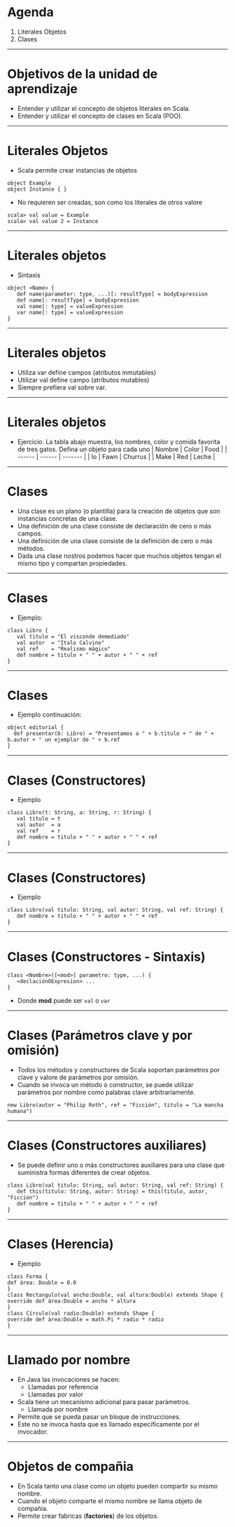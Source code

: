 # Agenda

1. Literales Objetos
2. Clases

---

# Objetivos de la unidad de aprendizaje

* Entender y utilizar el concepto de objetos literales en Scala.
* Entender y utilizar el concepto de clases en Scala (POO).

---

# Literales Objetos

* Scala permite crear instancias de objetos
```{.scala}
object Example
object Instance { }
```
* No requieren ser creadas, son como los literales de otros valore
```{.scala}
scala> val value = Example
scala> val value 2 = Instance
```

---

# Literales objetos

* Sintaxis
```{.scala}
object <Name> {
   def name(parameter: type, ...)[: resultType] = bodyExpression
   def name[: resultType] = bodyExpression
   val name[: type] = valueExpression
   var name[: type] = valueExpression
}
```

---

# Literales objetos

* Utiliza var define campos (atributos inmutables)
* Utilizar val define campo (atributos mutables)
* Siempre prefiera val sobre var.

---

# Literales objetos

* Ejercicio. La tabla abajo muestra, los nombres, color y comida favorita de tres gatos.
  Defina un objeto para cada uno
  | Nombre | Color  |   Food  |
  | ------ | ------ | ------- |
  |   Io   |  Fawn  | Churrus |
  |  Make  |   Red  | Leche   |

---

# Clases 

* Una clase es un plano (o plantilla) para la creación de objetos que son instancias concretas de una clase.
* Una definición de una clase consiste de declaración de cero o más campos.
* Una definición de una clase consiste de la definición de cero o más métodos.
* Dada una clase nostros podemos hacer que muchos objetos tengan el mismo tipo y compartan propiedades.

---

# Clases

* Ejemplo:
```{.scala}
class Libro {
   val titulo = "El visconde demediado"
   val autor  = "Italo Calvino"
   val ref    = "Realismo mágico"
   def nombre = titulo + " " + autor + " " + ref
}
```

---

# Clases

* Ejemplo continuación:
```{.scala}
object editorial {
  def presentar(b: Libro) = "Presentamos a " + b.titulo + " de " + b.autor + " un ejemplar de " + b.ref
}
```

---

# Clases (Constructores)

* Ejemplo
```{.scala}
class Libro(t: String, a: String, r: String) {
   val titulo = t
   val autor  = a
   val ref    = r
   def nombre = titulo + " " + autor + " " + ref
}
```

---

# Clases (Constructores)

* Ejemplo
```{.scala}
class Libro(val titulo: String, val autor: String, val ref: String) {
   def nombre = titulo + " " + autor + " " + ref
}
```

---

# Clases (Constructores - Sintaxis)

```{.scala}
class <Nombre>([<mod>] parametro: type, ...) {
   <declaciónOExpresion> ...
}
```
* Donde **mod** puede ser ```val``` o ```var``` 


---

# Clases (Parámetros clave y por omisión)

* Todos los métodos y constructores de Scala soportan parámetros por clave y valore de parámetros por omisión.
* Cuando se invoca un método o constructor, se puede utilizar parámetros por nombre como palabras clave arbitrariamente.
```{.scala}
new Libro(autor = "Philip Roth", ref = "Ficción", titulo = "La mancha humana")
```

--- 


# Clases (Constructores auxiliares)

* Se puede definir uno o más constructores auxiliares para una clase que suministra formas diferentes de crear objetos.
```{.scala}
class Libro(val titulo: String, val autor: String, val ref: String) {
   def this(titulo: String, autor: String) = this(titulo, autor, "Ficcion")
   def nombre = titulo + " " + autor + " " + ref
}

```

---


# Clases (Herencia)

* Ejemplo
```{.scala}
class Forma {
def área: Double = 0.0
}
class Rectangulo(val ancho:Double, val altura:Double) extends Shape {
override def área:Double = ancho * altura
}
class Círculo(val radio:Double) extends Shape {
override def área:Double = math.Pi * radio * radio
}
```

---

# Llamado por nombre

* En Java las invocaciones se hacen:
  * Llamadas por referencia
  * Llamadas por valor
* Scala tiene un mecanismo adicional para pasar parámetros.
  * Llamada por nombre
* Permite que se pueda pasar un bloque de instrucciones.
* Este no se invoca hasta que es llamado especificamente por el invocador.

---

# Objetos de compañia

* En Scala tanto una clase como un objeto pueden compartir su mismo nombre.
* Cuando el objeto comparte el mismo nombre se llama objeto de compañia.
* Permite crear fabricas (**factories**) de los objetos.

